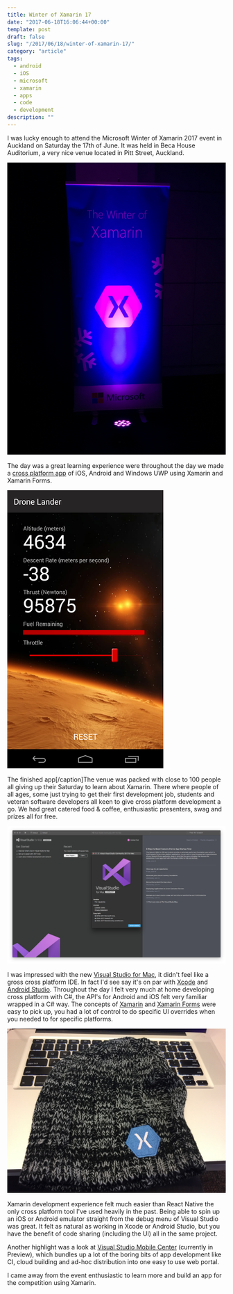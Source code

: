```yaml
---
title: Winter of Xamarin 17
date: "2017-06-18T16:06:44+00:00"
template: post
draft: false
slug: "/2017/06/18/winter-of-xamarin-17/"
category: "article"
tags:
  - android
  - iOS
  - microsoft
  - xamarin
  - apps
  - code
  - development  
description: ""
---
```


I was lucky enough to attend the Microsoft Winter of Xamarin 2017 event in Auckland on Saturday the 17th of June. It was held in Beca House Auditorium, a very nice venue located in Pitt Street, Auckland.

![Xamarin Winter of Code](./xamarin-winter-of-code.jpg)

The day was a great learning experience were throughout the day we made a [cross platform app](https://github.com/ovishesh/Winter-of-Xamarin) of iOS, Android and Windows UWP using Xamarin and Xamarin Forms.

![App Updated Controls](./app-updated-controls.png)

The finished app[/caption]The venue was packed with close to 100 people all giving up their Saturday to learn about Xamarin. There where people of all ages, some just trying to get their first development job, students and veteran software developers all keen to give cross platform development a go. We had great catered food &amp; coffee, enthusiastic presenters, swag and prizes all for free.

![Visual Studio for Mac](./visual-studio.png)

I was impressed with the new [Visual Studio for Mac](https://www.visualstudio.com/vs/visual-studio-mac/), it didn't feel like a gross cross platform IDE. In fact I'd see say it's on par with [Xcode](https://developer.apple.com/xcode/) and [Android Studio](https://developer.android.com/studio/index.html). Throughout the day I felt very much at home developing cross platform with C#, the API's for Android and iOS felt very familiar wrapped in a C# way. The concepts of [Xamarin](https://www.xamarin.com/) and [Xamarin Forms](https://www.xamarin.com/forms) were easy to pick up, you had a lot of control to do specific UI overrides when you needed to for specific platforms.

![Free swag! Xamarin beanie](./xamarin-beanie.jpg)

Xamarin development experience felt much easier than React Native the only cross platform tool I've used heavily in the past. Being able to spin up an iOS or Android emulator straight from the debug menu of Visual Studio was great. It felt as natural as working in Xcode or Android Studio, but you have the benefit of code sharing (including the UI) all in the same project.

Another highlight was a look at [Visual Studio Mobile Center](https://www.visualstudio.com/vs/mobile-center/) (currently in Preview), which bundles up a lot of the boring bits of app development like CI, cloud building and ad-hoc distribution into one easy to use web portal.

I came away from the event enthusiastic to learn more and build an app for the competition using Xamarin.